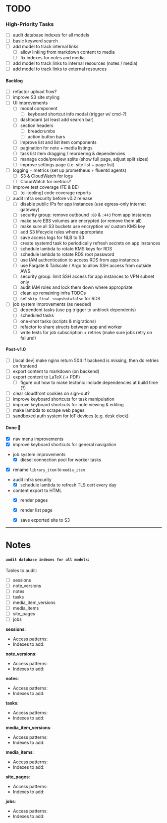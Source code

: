 # TODO

### High-Priority Tasks

- [ ] audit database indexes for all models
- [ ] basic keyword search
- [ ] add model to track internal links
    - [ ] allow linking from markdown content to media
    - [ ] fix indexes for notes and media
- [ ] add model to track links to internal resources (notes / media)
- [ ] add model to track links to external resources

#### Backlog

- [ ] refactor upload flow?
- [ ] improve S3 site styling
- [ ] UI improvements
    - [ ] modal component
        - [ ] keyboard shortcut info modal (trigger w/ cmd-?)
    - [ ] dashboard (at least add search bar)
    - [ ] section headers
        - [ ] breadcrumbs
        - [ ] action button bars
    - [ ] improve list and list item components
    - [ ] pagination for note + media listings
    - [ ] task list item dragging / reordering & dependencies
    - [ ] manage code/preview splits (show full page, adjust split sizes)
    - [ ] improve settings page (i.e. site list + page list)
- [ ] logging + metrics (set up prometheus + fluentd agents)
    - [ ] S3 & CloudWatch for logs
    - [ ] CloudWatch for metrics?
- [ ] improve test coverage (FE & BE)
    - [ ] [ci-tooling] code coverage reports
- [ ] audit infra security before v0.2 release
    - [ ] disable public IPs for app instances (use egress-only internet gateway)
    - [ ] security group: remove outbound `:80` & `:443` from app instances
    - [ ] make sure EBS volumes are encrypted (or remove them all)
    - [ ] make sure all S3 buckets use encryption w/ custom KMS key
    - [ ] add S3 lifecycle rules where appropriate
    - [ ] save access logs for NLB to S3
    - [ ] create systemd task to periodically refresh secrets on app instances
    - [ ] schedule lambda to rotate KMS keys for RDS
    - [ ] schedule lambda to rotate RDS root password
    - [ ] use IAM authentication to access RDS from app instances
    - [ ] use Fargate & Tailscale / Argo to allow SSH access from outside AWS
    - [ ] security group: limit SSH access for app instances to VPN subnet only
    - [ ] audit IAM roles and lock them down where appropriate
    - [ ] clean up remaining infra TODOs
    - [ ] set `skip_final_snapshot=false` for RDS
- [ ] job system improvements (as needed)
    - [ ] dependent tasks (use pg trigger to unblock dependents)
    - [ ] scheduled tasks
    - [ ] one-shot tasks (scripts & migrations)
    - [ ] refactor to share structs between app and worker
    - [ ] write tests for job subscription + retries (make sure jobs retry on failure!)

#### Post-v1.0

- [ ] [local dev] make nginx return 504 if backend is missing, then do retries on frontend
- [ ] export content to markdown (on backend)
- [ ] export content to LaTeX (-> PDF)
    - [ ] figure out how to make tectonic include dependencies at build time (?)
- [ ] clear cloudfront cookies on sign-out?
- [ ] improve keyboard shortcuts for task manipulation
- [ ] improve keyboard shortcuts for note viewing & editing
- [ ] make lambda to scrape web pages
- [ ] sandboxed auth system for IoT devices (e.g. desk clock)

#### Done 🎉

- [x] nav menu improvements
- [x] improve keyboard shortcuts for general navigation
- job system improvements
    - [x] diesel connection pool for worker tasks
- [x] rename `library_item` to `media_item`
- audit infra security
    - [x] schedule lambda to refresh TLS cert every day
- content export to HTML
    - [x] render pages
    - [x] render list page
    - [x] save exported site to S3


---------

# Notes


#### `audit database indexes for all models`:

Tables to audit:

- [ ] sessions
- [ ] note_versions
- [ ] notes
- [ ] tasks
- [ ] media_item_versions
- [ ] media_items
- [ ] site_pages
- [ ] jobs

**sessions**:
- Access patterns:
- Indexes to add:

**note_versions**:
- Access patterns:
- Indexes to add:

**notes**:
- Access patterns:
- Indexes to add:

**tasks**:
- Access patterns:
- Indexes to add:

**media_item_versions**:
- Access patterns:
- Indexes to add:

**media_items**:
- Access patterns:
- Indexes to add:

**site_pages**:
- Access patterns:
- Indexes to add:

**jobs**:
- Access patterns:
- Indexes to add:
